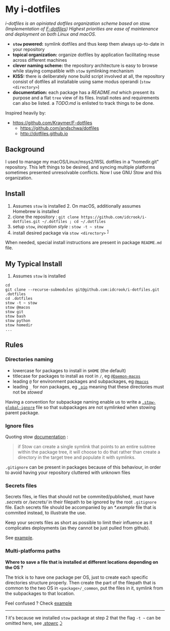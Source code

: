 # My i-dotfiles


*i-dotfiles is an opiniated dotfiles organization scheme based on stow. (Implementation of  [F-dotfiles](https://github.com/Kraymer/F-dotfiles))
Highest priorities are ease of maintenance and deployment on both Linux and macOS.*

- **`stow` powered:** symlink dotfiles and thus keep them always up-to-date in your repository
- **topical organization:** organize dotfiles by application facilitating reuse across different machines
- **clever naming scheme:** the repository architecture is easy to browse while staying compatible with `stow` symlinking mechanism
- **KISS:** there is deliberately none build script involved at all, the repository consist of dotfiles all installable using same modus operandi (`stow <directory>`)
- **documentation:** each package has a *README.md* which present its purpose and a flat `tree` view of its files. Install notes and requirements can also be listed. a *TODO.md* is enlisted to track things to be done.

Inspired heavily by:

- https://github.com/Kraymer/F-dotfiles
  - https://github.com/andschwa/dotfiles
  - http://dotfiles.github.io

## Background

I used to manage my macOS/Linux/msys2/WSL dotfiles in a "homedir.git" repository. This left things to be desired, and syncing multiple platforms sometimes presented unresolvable conflicts. Now I use GNU Stow and this organization.


## Install

1. Assumes `stow` is installed
   2. On macOS, additionally assumes Homebrew is installed
1. clone the repository :
   `git clone https://github.com/idcrook/i-dotfiles.git ~/.dotfiles ; cd ~/.dotfiles`
1. setup `stow`, *inception style* : `stow -t ~ stow` 
1. install desired package via `stow <directory>` <sup id="a1">[1](#f1)</sup>

When needed, special install instructions are present in package `README.md` file.



## My Typical Install

1. Assumes `stow` is installed


```shell
cd
git clone --recurse-submodules git@github.com:idcrook/i-dotfiles.git .dotfiles
cd .dotfiles
stow -t ~ stow
stow @macos
stow git
stow bash
stow python
stow homedir
...
```

## Rules

### Directories naming

- lowercase for packages to install in `$HOME` (the default)
- titlecase for packages to install as root in `/`, eg
  [`@Daemon-macos`](https://github.com/Kraymer/F-dotfiles/blob/master/attic/@Daemon-osx)
- leading `@` for environment packages and subpackages, eg
  [`@macos`](https://github.com/idcrook/i-dotfiles/blob/master/%40macos/)
- leading `_` for non packages, eg [`_pip`](https://github.com/idcrook/i-dotfiles/blob/master/_pip) meaning that these directories must not be *stowed*

Having a convention for subpackage naming enable us to write a [`.stow-global-ignore`](https://github.com/idcrook/i-dotfiles/blob/master/stow/.stow-global-ignore#L6) file so that subpackages are not symlinked when stowing parent package.

### Ignore files

Quoting stow [documentation](https://www.gnu.org/software/stow/manual/html_node/Installing-Packages.html#Installing-Packages) :

> if Stow can create a single symlink that points to an entire subtree within the package tree, it will choose to do that rather than create a directory in the target tree and populate it with symlinks.

`.gitignore` can be present in packages because of this behaviour, in order to avoid having your repository cluttered with unknown files

### Secrets files

Secrets files, ie files that should not be commited/published, must have *.secrets* or */secrets/* in their filepath to be ignored by the root `.gitignore` file.
Each secrets file should be accompanied by an *\*.example* file that is commited instead, to illustrate the use.

Keep your secrets files as short as possible to limit their influence as it complicates deployments (as they cannot be just pulled from github).

See [example](https://github.com/idcrook/i-dotfiles/blob/master/%40macos/%40macbook/.config/.gitconfig.secrets.example).

### Multi-platforms paths

**Where to save a file that is installed at different locations depending on the OS ?**

The trick is to have one package per OS, just to create each specific directories structure properly.
Then create the part of the filepath that is common to the two OS in `<package>/_common`, put the files in it, symlink from the subpackages to that location.

Feel confused ? Check [example](https://github.com/Kraymer/F-dotfiles/tree/master/sublime_text_3/%40linux/.config/sublime-text-3)

---
<i id="f1">1</i> it's because we installed `stow` package at step 2 that the flag `-t ~` can be omitted here, see [.stowrc](https://github.com/idcrook/i-dotfiles/blob/master/stow/.stowrc) [⤸](#a1)

